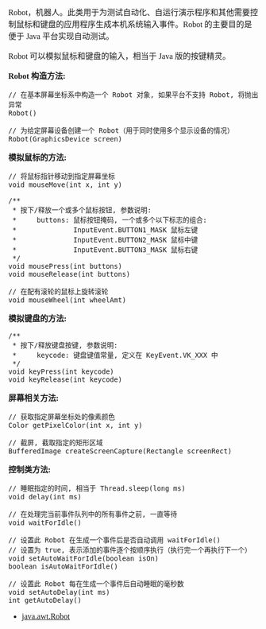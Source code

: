 <font face="SimSun" size=3>

Robot，机器人。此类用于为测试自动化、自运行演示程序和其他需要控制鼠标和键盘的应用程序生成本机系统输入事件。Robot 的主要目的是便于 Java 平台实现自动测试。

Robot 可以模拟鼠标和键盘的输入，相当于 Java 版的按键精灵。

**Robot 构造方法:**

~~~
// 在基本屏幕坐标系中构造一个 Robot 对象, 如果平台不支持 Robot, 将抛出异常
Robot()

// 为给定屏幕设备创建一个 Robot（用于同时使用多个显示设备的情况）
Robot(GraphicsDevice screen)
~~~

**模拟鼠标的方法:**

~~~
// 将鼠标指针移动到指定屏幕坐标
void mouseMove(int x, int y)

/**
 * 按下/释放一个或多个鼠标按钮, 参数说明:
 *     buttons: 鼠标按钮掩码, 一个或多个以下标志的组合:
 *              InputEvent.BUTTON1_MASK 鼠标左键
 *              InputEvent.BUTTON2_MASK 鼠标中键
 *              InputEvent.BUTTON3_MASK 鼠标右键
 */
void mousePress(int buttons)
void mouseRelease(int buttons)

// 在配有滚轮的鼠标上旋转滚轮
void mouseWheel(int wheelAmt)
~~~

**模拟键盘的方法:**

~~~
/**
 * 按下/释放键盘按键, 参数说明:
 *     keycode: 键盘键值常量, 定义在 KeyEvent.VK_XXX 中
 */
void keyPress(int keycode)
void keyRelease(int keycode)
~~~

**屏幕相关方法:**

~~~
// 获取指定屏幕坐标处的像素颜色
Color getPixelColor(int x, int y)

// 截屏, 截取指定的矩形区域
BufferedImage createScreenCapture(Rectangle screenRect)
~~~

**控制类方法:**

~~~
// 睡眠指定的时间, 相当于 Thread.sleep(long ms)
void delay(int ms)

// 在处理完当前事件队列中的所有事件之前, 一直等待
void waitForIdle()

// 设置此 Robot 在生成一个事件后是否自动调用 waitForIdle()
// 设置为 true, 表示添加的事件逐个按顺序执行（执行完一个再执行下一个）
void setAutoWaitForIdle(boolean isOn)
boolean isAutoWaitForIdle()

// 设置此 Robot 每在生成一个事件后自动睡眠的毫秒数
void setAutoDelay(int ms)
int getAutoDelay()
~~~

- [java.awt.Robot](https://docs.oracle.com/javase/8/docs/api/java/awt/Robot.html)

</font>
